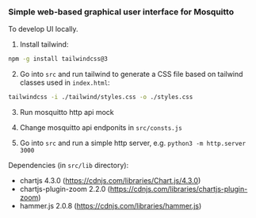 ### Simple web-based graphical user interface for Mosquitto

To develop UI locally.

1) Install tailwind:
```sh
npm -g install tailwindcss@3
```

2) Go into `src` and run tailwind to generate a CSS file based on tailwind classes used in `index.html`:

```sh
tailwindcss -i ./tailwind/styles.css -o ./styles.css
```

3) Run mosquitto http api mock

4) Change mosquitto api endponits in `src/consts.js`

5) Go into `src` and run a simple http server, e.g. `python3 -m http.server 3000`


Dependencies (in `src/lib` directory):

* chartjs 4.3.0 (https://cdnjs.com/libraries/Chart.js/4.3.0)
* chartjs-plugin-zoom 2.2.0 (https://cdnjs.com/libraries/chartjs-plugin-zoom)
* hammer.js 2.0.8 (https://cdnjs.com/libraries/hammer.js)

